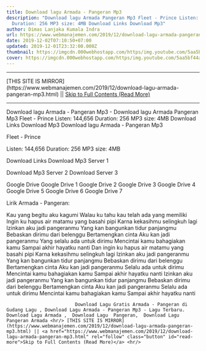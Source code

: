 ```yaml
---
title: Download lagu Armada - Pangeran Mp3
description: "Download lagu Armada Pangeran Mp3 Fleet - Prince Listen: 144,656
  Duration: 256 MP3 size: 4MB Download Links Download Mp3"
author: Dimas Lanjaka Kumala Indra
url: https://www.webmanajemen.com/2019/12/download-lagu-armada-pangeran-mp3.html
date: 2019-12-02T07:10:50+07:00
updated: 2019-12-01T23:32:00.000Z
thumbnail: https://imgcdn.000webhostapp.com/https/img.youtube.com/5aa5bf44a61573420104e07d4a619fd3.jpeg
cover: https://imgcdn.000webhostapp.com/https/img.youtube.com/5aa5bf44a61573420104e07d4a619fd3.jpeg
---
```


<hr/> [THIS SITE IS MIRROR](https://www.webmanajemen.com/2019/12/download-lagu-armada-pangeran-mp3.html) || <a href="https://www.webmanajemen.com/2019/12/download-lagu-armada-pangeran-mp3.html" rel="follow" class="button" id="read-more">Skip to Full Contents (Read More)</a> <hr/> Download lagu Armada - Pangeran Mp3 - Download lagu Armada Pangeran Mp3 Fleet - Prince Listen: 144,656 Duration: 256 MP3 size: 4MB Download Links Download Mp3 Download lagu Armada - Pangeran Mp3

  Fleet - Prince 

  Listen: 144,656 
  Duration: 256 
  MP3 size: 4MB 

  Download Links 
  Download Mp3 Server 1 

  Download Mp3 Server 2 
  Download Server 3 


  Google Drive   Google Drive 1 
  Google Drive 2 
  Google Drive 3 
  Google Drive 4 
  Google Drive 5 
  Google Drive 6 
  Google Drive 7 


                             
Lirik Armada - Pangeran:
                             
Kau yang begitu aku kagumi
 Walau ku tahu kau telah ada yang memiliki
 Ingin ku hapus air matamu yang basahi pipi
 Karna kekasihmu selingkuh lagi
 Izinkan aku jadi pangeranmu
 Yang kan bangunkan tidur panjangmu
 Bebaskan dirimu dari belenggu
 Bertamengkan cinta
 Aku kan jadi pangeranmu
 Yang selalu ada untuk dirimu
 Mencintai kamu bahagiakan kamu
 Sampai akhir hayatku nanti
 Dan ingin ku hapus air matamu yang basahi pipi
 Karna kekasihmu selingkuh lagi
 Izinkan aku jadi pangeranmu
 Yang kan bangunkan tidur panjangmu
 Bebaskan dirimu dari belenggu
 Bertamengkan cinta
 Aku kan jadi pangeranmu
 Selalu ada untuk dirimu
 Mencintai kamu bahagiakan kamu
 Sampai akhir hayatku nanti
 Izinkan aku jadi pangeranmu
 Yang kan bangunkan tidur panjangmu
 Bebaskan dirimu dari belenggu
 Bertamengkan cinta
 Aku kan jadi pangeranmu
 Selalu ada untuk dirimu
 Mencintai kamu bahagiakan kamu
 Sampai akhir hayatku nanti                                 
                                 
                             Download Lagu Gratis Armada - Pangeran di Gudang Lagu , Download Lagu Armada - Pangeran Mp3 - Lagu Terbaru.                                                         Download Lagu Armada ,  Download Lagu  Pangeran,  Download Lagu  Pangeran Armada <hr/> [THIS SITE IS MIRROR](https://www.webmanajemen.com/2019/12/download-lagu-armada-pangeran-mp3.html) || <a href="https://www.webmanajemen.com/2019/12/download-lagu-armada-pangeran-mp3.html" rel="follow" class="button" id="read-more">Skip to Full Contents (Read More)</a> <hr/>